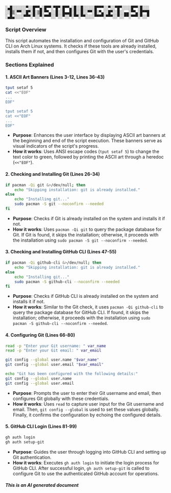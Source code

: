 ```
░▄█░░░░░░▀░░█▀▀▄░█▀▀░▀█▀░█▀▀▄░█░░█░░░░░█▀▀▀░░▀░░▀█▀░░░░█▀▀░█░░░
░░█▒░▀▀░░█▀░█░▒█░▀▀▄░░█░░█▄▄█░█░░█░░▀▀░█░▀▄░░█▀░░█░░▄▄░▀▀▄░█▀▀█
░▄█▄░░░░▀▀▀░▀░░▀░▀▀▀░░▀░░▀░░▀░▀▀░▀▀░░░░▀▀▀▀░▀▀▀░░▀░░▀▀░▀▀▀░▀░░▀

```


### Script Overview

This script automates the installation and configuration of Git and GitHub CLI on Arch Linux systems. It checks if these tools are already installed, installs them if not, and then configures Git with the user's credentials.

### Sections Explained

#### 1. ASCII Art Banners (Lines 3-12, Lines 36-43)

```bash
tput setaf 5
cat <<"EOF"
...
EOF"

tput setaf 5
cat <<"EOF"
...
EOF"
```

- **Purpose**: Enhances the user interface by displaying ASCII art banners at the beginning and end of the script execution. These banners serve as visual indicators of the script's progress.
- **How it works**: Uses ANSI escape codes (`tput setaf 5`) to change the text color to green, followed by printing the ASCII art through a heredoc (`<<"EOF"`).

#### 2. Checking and Installing Git (Lines 26-34)

```bash
if pacman -Qi git &>/dev/null; then
    echo "Skipping installation: git is already installed."
else
    echo "Installing git..."
    sudo pacman -S git --noconfirm --needed
fi
```

- **Purpose**: Checks if Git is already installed on the system and installs it if not.
- **How it works**: Uses `pacman -Qi git` to query the package database for Git. If Git is found, it skips the installation; otherwise, it proceeds with the installation using `sudo pacman -S git --noconfirm --needed`.

#### 3. Checking and Installing GitHub CLI (Lines 47-55)

```bash
if pacman -Qi github-cli &>/dev/null; then
    echo "Skipping installation: git is already installed."
else
    echo "Installing git..."
    sudo pacman -S github-cli --noconfirm --needed
fi
```

- **Purpose**: Checks if GitHub CLI is already installed on the system and installs it if not.
- **How it works**: Similar to the Git check, it uses `pacman -Qi github-cli` to query the package database for GitHub CLI. If found, it skips the installation; otherwise, it proceeds with the installation using `sudo pacman -S github-cli --noconfirm --needed`.

#### 4. Configuring Git (Lines 66-80)

```bash
read -p "Enter your Git username: " var_name
read -p "Enter your Git email: " var_email

git config --global user.name "$var_name"
git config --global user.email "$var_email"

echo "Git has been configured with the following details:"
git config --global user.name
git config --global user.email
```

- **Purpose**: Prompts the user to enter their Git username and email, then configures Git globally with these credentials.
- **How it works**: Uses `read` to capture user input for the Git username and email. Then, `git config --global` is used to set these values globally. Finally, it confirms the configuration by echoing the configured details.

#### 5. GitHub CLI Login (Lines 81-99)

```bash
gh auth login
gh auth setup-git
```

- **Purpose**: Guides the user through logging into GitHub CLI and setting up Git authentication.
- **How it works**: Executes `gh auth login` to initiate the login process for GitHub CLI. After successful login, `gh auth setup-git` is called to configure Git to use the authenticated GitHub account for operations.

##### This is an AI generated document
